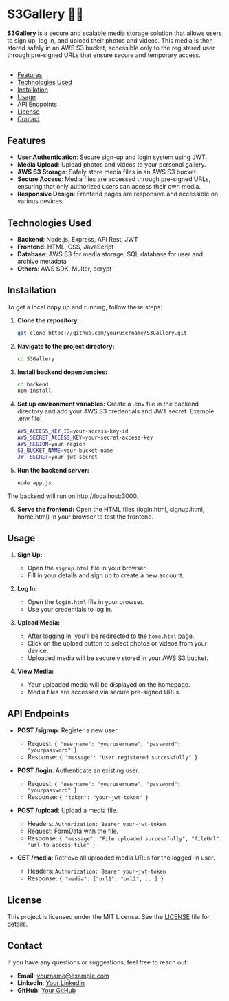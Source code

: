# S3Gallery 📸🎥

**S3Gallery** is a secure and scalable media storage solution that allows users to sign up, log in, and upload their photos and videos. This media is then stored safely in an AWS S3 bucket, accessible only to the registered user through pre-signed URLs that ensure secure and temporary access.

##
- [Features](#-features)
- [Technologies Used](#-technologies-used)
- [Installation](#-installation)
- [Usage](#-usage)
- [API Endpoints](#-api-endpoints)
- [License](#-license)
- [Contact](#-contact)

## Features
- **User Authentication**: Secure sign-up and login system using JWT.
- **Media Upload**: Upload photos and videos to your personal gallery.
- **AWS S3 Storage**: Safely store media files in an AWS S3 bucket.
- **Secure Access**: Media files are accessed through pre-signed URLs, ensuring that only authorized users can access their own media.
- **Responsive Design**: Frontend pages are responsive and accessible on various devices.

## Technologies Used
- **Backend**: Node.js, Express, API Rest, JWT
- **Frontend**: HTML, CSS, JavaScript
- **Database**: AWS S3 for media storage, SQL database for user and archive metadata
- **Others**: AWS SDK, Multer, bcrypt

## Installation
To get a local copy up and running, follow these steps:

1. **Clone the repository:**
   ```bash
   git clone https://github.com/yourusername/S3Gallery.git

2. **Navigate to the project directory:**
   ```bash
   cd S3Gallery

3. **Install backend dependencies:**
   ```bash
   cd backend
   npm install

4. **Set up environment variables:**
   Create a .env file in the backend directory and add your AWS S3 credentials and JWT secret.
   Example .env file:
   ```bash
   AWS_ACCESS_KEY_ID=your-access-key-id
   AWS_SECRET_ACCESS_KEY=your-secret-access-key
   AWS_REGION=your-region
   S3_BUCKET_NAME=your-bucket-name
   JWT_SECRET=your-jwt-secret

5. **Run the backend server:**
   ```bash
   node app.js

The backend will run on http://localhost:3000.

6. **Serve the frontend:**
   Open the HTML files (login.html, signup.html, home.html) in your browser to test the frontend.

## Usage

1. **Sign Up:**
   - Open the `signup.html` file in your browser.
   - Fill in your details and sign up to create a new account.

2. **Log In:**
   - Open the `login.html` file in your browser.
   - Use your credentials to log in.

3. **Upload Media:**
   - After logging in, you’ll be redirected to the `home.html` page.
   - Click on the upload button to select photos or videos from your device.
   - Uploaded media will be securely stored in your AWS S3 bucket.

4. **View Media:**
   - Your uploaded media will be displayed on the homepage.
   - Media files are accessed via secure pre-signed URLs.

## API Endpoints

- **POST /signup**: Register a new user.
  - Request: `{ "username": "yourusername", "password": "yourpassword" }`
  - Response: `{ "message": "User registered successfully" }`

- **POST /login**: Authenticate an existing user.
  - Request: `{ "username": "yourusername", "password": "yourpassword" }`
  - Response: `{ "token": "your-jwt-token" }`

- **POST /upload**: Upload a media file.
  - Headers: `Authorization: Bearer your-jwt-token`
  - Request: FormData with the file.
  - Response: `{ "message": "File uploaded successfully", "fileUrl": "url-to-access-file" }`

- **GET /media**: Retrieve all uploaded media URLs for the logged-in user.
  - Headers: `Authorization: Bearer your-jwt-token`
  - Response: `{ "media": ["url1", "url2", ...] }`

## License

This project is licensed under the MIT License. See the [LICENSE](LICENSE) file for details.

## Contact

If you have any questions or suggestions, feel free to reach out:

- **Email**: yourname@example.com
- **LinkedIn**: [Your LinkedIn](https://www.linkedin.com/in/yourprofile/)
- **GitHub**: [Your GitHub](https://github.com/yourusername)




